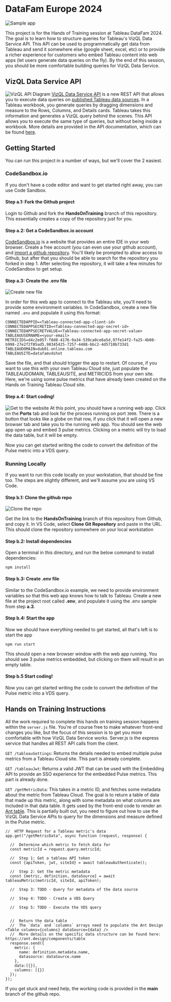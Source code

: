 # DataFam Europe 2024
![Sample app](/screenshots/sample-app.png)

This project is for the Hands of Training session at Tableau DataFam 2024.  The goal is to learn how to structure queries for Tableau's VizQL Data Service API.  This API can be used to programmatically get data from Tableau and send it somewhere else (google sheet, excel, etc) or to provide a richer experience for customers who embed Tableau content into web apps (let users generate data queries on the fly).  By the end of this session, you should be more comfortable building queries for VizQL Data Service.

## VizQL Data Service API
![VizQL API Diagram](https://www.tableau.com/sites/default/files/2024-08/VizQL_hero.png)
[VizQL Data Service API](https://www.tableau.com/blog/vizql-data-service-use-your-data-your-way) is a new REST API that allows you to execute data queries on [published Tableau data sources](https://help.tableau.com/current/pro/desktop/en-us/publish_datasources_about.htm).  In a Tableau workbook, you generate queries by dragging dimensions and measure to the Rows, Columns, and Details cards.  Tableau takes this information and generates a VizQL query behind the scenes.  This API allows you to execute the same type of queries, but without being inside a workbook.  More details are provided in the API documentation, which can be found [here](https://help.tableau.com/current/api/vizql-data-service/en-us/).

## Getting Started

You can run this project in a number of ways, but we'll cover the 2 easiest.

### CodeSandbox.io
If you don't have a code editor and want to get started right away, you can use Code Sandbox.

#### Step a.1: Fork the Github project
Login to Github and fork the **HandsOnTraining** branch of this repository.  This essentially creates a copy of the repository just for you.

#### Step a.2: Get a CodeSandbox.io account
[CodeSandbox.io](https://codesandbox.io/) is a website that provides an entire IDE in your web browser.  Create a free account (you can even use your github account), and [import a github repository](https://codesandbox.io/docs/learn/repositories/getting-started/repo-import).  You'll likely be prompted to allow access to Github, but after that you should be able to search for the repository you forked in step 1.  After selecting the repository, it will take a few minutes for CodeSandbox to get setup.  

#### Step a.3: Create the .env file
![Create new file](/screenshots/codesandbox-1.png)

In order for this web app to connect to the Tableau site, you'll need to provide some environment variables.  In CodeSandbox, create a new file named ```.env``` and populate it using this format:
```
CONNECTEDAPPID=<Tableau-connected-app-client-id>
CONNECTEDAPPSECRETID=<Tableau-connected-app-secret-id>
CONNECTEDAPPSECRETVALUE=<Tableau-connected-app-secret-value>
TABLEAUUSERNAME=<your-email>
METRICIDS=d4c2e057-f8d8-4176-9a34-539ca0ce6a5d,97fe14f2-fa25-4b08-b998-27e2f2f85ad5,98345425-7257-4488-bbc2-4d5710b733d1
TABLEAUDOMAIN=dub01.online.tableau.com
TABLEAUSITE=datafamvdshot
```

Save the file, and that should trigger the app to restart.  Of course, if you want to use this with your own Tableau Cloud site, just populate the TABLEAUDOMAIN, TABLEAUSITE, and METRICIDS from your own site.  Here, we're using some pulse metrics that have already been created on the Hands on Training Tableau Cloud site.

#### Step a.4: Start coding!
![Get to the website](/screenshots/codesandbox-2.png)
At this point, you should have a running web app.  Click on the **Ports** tab and look for the process running on port ```3000```.  There is a button that looks like a globe on that row, if you click that it will open a new browser tab and take you to the running web app.  You should see the web app open up and embed 3 pulse metrics.  Clicking on a metric will try to load the data table, but it will be empty.  

Now you can get started writing the code to convert the definition of the Pulse metric into a VDS query.

### Running Locally
If you want to run this code locally on your workstation, that should be fine too.  The steps are slightly different, and we'll assume you are using VS Code.

#### Step b.1: Clone the github repo
![Clone the repo](/screenshots/vscode-1.png)

Get the link to the **HandsOnTraining** branch of this repository from Github, and copy it.  In VS Code, select **Clone Git Repository** and paste in the URL.  This should clone the repository somewhere on your local workstation

#### Step b.2: Install dependencies
Open a terminal in this directory, and run the below command to install dependencies:
```
npm install
```

#### Step b.3: Create .env file
Similar to the CodeSandbox.io example, we need to provide environment variables so that this web app knows how to talk to Tableau.  Create a new file at the project root called **.env**, and populate it using the .env sample from step **a.3**.

#### Step b.4: Start the app
Now we should have everything needed to get started, all that's left is to start the app
```
npm run start
```
This should open a new browser window with the web app running.  You should see 3 pulse metrics embedded, but clicking on them will result in an empty table.

#### Step b.5 Start coding!
Now you can get started writing the code to convert the definition of the Pulse metric into a VDS query.

## Hands on Training Instructions
All the work required to complete this hands on training session happens within the ```server.js``` file.  You're of course free to make whatever front-end changes you like, but the focus of this session is to get you more comfortable with how VizQL Data Service works.  Server.js is the express service that handles all REST API calls from the client.  


```GET /tableauSettings```: Returns the details needed to embed multiple pulse metrics from a Tableau Cloud site.  This part is already complete.

```GET /tableauJwt```: Returns a valid JWT that can be used with the Embedding API to provide an SSO experience for the embedded Pulse metrics.  This part is already done.

```GET /getMetricData```: This takes in a metric ID, and fetches some metadata about the metric from Tableau Cloud.  The goal is to return a table of data that made up this metric, along with some metadata on what columns are included in that data table.  It gets used by the front-end code to render an [Ant table](https://ant.design/components/table).  This is partially built out, you need to figure out how to use the VizQL Data Service APIs to query for the dimensions and measure defined in the Pulse metric.

```
//  HTTP Request for a Tableau metric's data
app.get("/getMetricData", async function (request, response) {

  //  Determine which metric to fetch data for
  const metricId = request.query.metricId;

  //  Step 1: Get a tableau API token
  const {apiToken, jwt, siteId} = await tableauAuthenticate();

  //  Step 2: Get the metric metadata
  const {metric, definition, dataSource} = await tableauMetric(metricId, siteId, apiToken);

  //  Step 3: TODO - Query for metadata of the data source
  
  //  Step 4: TODO - Create a VDS Query  

  //  Step 5: TODO - Execute the VDS query
  
 
  //  Return the data table
  //  The `data` and `columns` arrays need to populate the Ant Design <Table columns={columns} dataSource={data} />
  //  More details on the specific data structure can be found here: https://ant.design/components/table
  response.send({
    metric: {
      name: definition.metadata.name,
      datasource: dataSource.name
    },
    data:[{}],
    columns: [{}]
  });
});
```

If you get stuck and need help, the working code is provided in the **main** branch of the github repo.
